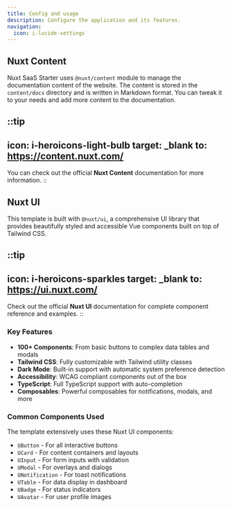 ```yaml
---
title: Config and usage
description: Configure the application and its features.
navigation:
  icon: i-lucide-settings
---
```


## Nuxt Content

Nuxt SaaS Starter uses `@nuxt/content` module to manage the documentation content of the website. The content is stored in the `content/docs` directory and is written in Markdown format.
You can tweak it to your needs and add more content to the documentation.

::tip
---
icon: i-heroicons-light-bulb
target: _blank
to: https://content.nuxt.com/
---
You can check out the official **Nuxt Content** documentation for more information.
::

## Nuxt UI

This template is built with `@nuxt/ui`, a comprehensive UI library that provides beautifully styled and accessible Vue components built on top of Tailwind CSS.

::tip
---
icon: i-heroicons-sparkles
target: _blank
to: https://ui.nuxt.com/
---
Check out the official **Nuxt UI** documentation for complete component reference and examples.
::

### Key Features

- **100+ Components**: From basic buttons to complex data tables and modals
- **Tailwind CSS**: Fully customizable with Tailwind utility classes
- **Dark Mode**: Built-in support with automatic system preference detection
- **Accessibility**: WCAG compliant components out of the box
- **TypeScript**: Full TypeScript support with auto-completion
- **Composables**: Powerful composables for notifications, modals, and more

### Common Components Used

The template extensively uses these Nuxt UI components:

- `UButton` - For all interactive buttons
- `UCard` - For content containers and layouts  
- `UInput` - For form inputs with validation
- `UModal` - For overlays and dialogs
- `UNotification` - For toast notifications
- `UTable` - For data display in dashboard
- `UBadge` - For status indicators
- `UAvatar` - For user profile images